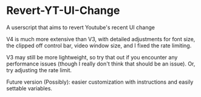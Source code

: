 # Revert-YT-UI-Change
A userscript that aims to revert Youtube's recent UI change

V4 is much more extensive than V3, with detailed adjustments for font size, the clipped off control bar, video window size, and I fixed the rate limiting.

V3 may still be more lightweight, so try that out if you encounter any performance issues (though I really don't think that should be an issue). Or, try adjusting the rate limit.

Future version (Possibly): easier customization with instructions and easily settable variables.
